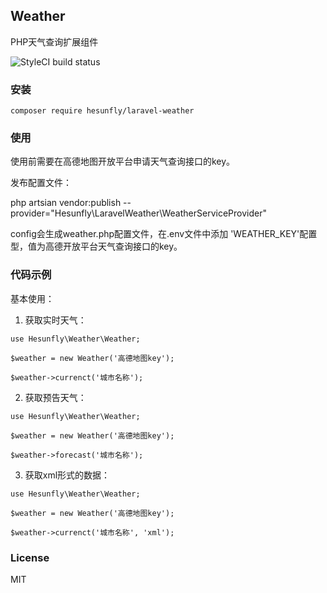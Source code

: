 ## Weather

PHP天气查询扩展组件

![StyleCI build status](https://github.styleci.io/repos/164076190/shield) 


### 安装

```
composer require hesunfly/laravel-weather
```

### 使用

使用前需要在高德地图开放平台申请天气查询接口的key。

发布配置文件：

php artsian vendor:publish  --provider="Hesunfly\LaravelWeather\WeatherServiceProvider"

config会生成weather.php配置文件，在.env文件中添加 'WEATHER_KEY'配置型，值为高德开放平台天气查询接口的key。

### 代码示例

基本使用：

1. 获取实时天气：

```
use Hesunfly\Weather\Weather;

$weather = new Weather('高德地图key');

$weather->currenct('城市名称');
```

2. 获取预告天气：

```
use Hesunfly\Weather\Weather;

$weather = new Weather('高德地图key');

$weather->forecast('城市名称');
```

3. 获取xml形式的数据：

```
use Hesunfly\Weather\Weather;

$weather = new Weather('高德地图key');

$weather->currenct('城市名称', 'xml');
```

### License

MIT